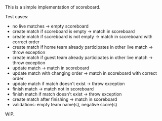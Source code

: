 This is a simple implementation of scoreboard.

Test cases:
- no live matches -> empty scoreboard
- create match if scoreboard is empty -> match in scoreboard
- create match if scoreboard is not empty -> match in scoreboard with correct order
- create match if home team already participates in other live match -> throw exception
- create match if guest team already participates in other live match -> throw exception
- update match -> match in scoreboard
- update match with changing order -> match in scoreboard with correct order
- update match if match doesn't exist -> throw exception
- finish match -> match not in scoreboard
- finish match if match doesn't exist -> throw exception
- create match after finishing -> match in scoreboard
- validations: empty team name(s), negative score(s)

WIP.